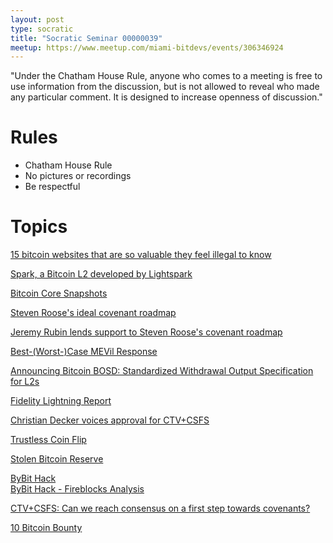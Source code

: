 ```yaml
---
layout: post
type: socratic
title: "Socratic Seminar 00000039"
meetup: https://www.meetup.com/miami-bitdevs/events/306346924
---
```


"Under the Chatham House Rule, anyone who comes to a meeting is free to use information from the discussion, but is not allowed to reveal who made any particular comment. It is designed to increase openness of discussion."

# Rules 
- Chatham House Rule
- No pictures or recordings
- Be respectful

# Topics

[15 bitcoin websites that are so valuable they feel illegal to know](https://x.com/JayW132/status/1889717195376091435)

[Spark, a Bitcoin L2 developed by Lightspark](https://www.spark.info/)

[Bitcoin Core Snapshots](https://bitcoin-snapshots.jaonoctus.dev/)

[Steven Roose's ideal covenant roadmap](https://x.com/stevenroose3/status/1893206459602870583)

[Jeremy Rubin lends support to Steven Roose's covenant roadmap](https://x.com/JeremyRubin/status/1895676912401252588)

[Best-(Worst-)Case MEVil Response](https://delvingbitcoin.org/t/best-worst-case-mevil-response/1465)

[Announcing Bitcoin BOSD: Standardized Withdrawal Output Specification for L2s](https://groups.google.com/g/bitcoindev/c/jR54BzC3pIQ)

[Fidelity Lightning Report](https://wc.widen.net/s/fxj6gcwpq/fda_thelightningnetwork_expandingbitcoinusecases_1187503.1.0_v5)

[Christian Decker voices approval for CTV+CSFS](https://twitter.com/snyke/status/1895878922736451619?s=46)

[Trustless Coin Flip](https://coinflip.casino/how-it-works)

[Stolen Bitcoin Reserve](https://x.com/WhiteHouse/status/1898446369674936755)

[ByBit Hack](https://apnews.com/article/bybit-exchange-crypto-hack-north-korea-7c8335c1397261554138090c2c38f457)  
[ByBit Hack - Fireblocks Analysis](https://www.fireblocks.com/blog/bybit-attack-security-flaws-fireblocks-nation-state-resilient-solutions/)

[CTV+CSFS: Can we reach consensus on a first step towards covenants?](https://delvingbitcoin.org/t/ctv-csfs-can-we-reach-consensus-on-a-first-step-towards-covenants/1509)

[10 Bitcoin Bounty](https://snort.social/e/note17gfm0k0ssw4cqtpge32dp3nulu975mjpld9nqms78msp622d90qvdral4)
